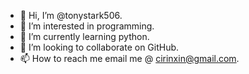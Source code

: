- 👋 Hi, I’m @tonystark506.
- 👀 I’m interested in programming.
- 🌱 I’m currently learning python.
- 💞️ I’m looking to collaborate on GitHub.
- 📫 How to reach me email me @ cirinxin@gmail.com.

<!---
tonystark506/tonystark506 is a ✨ special ✨ repository because its `README.md` (this file) appears on your GitHub profile.
You can click the Preview link to take a look at your changes.
--->
